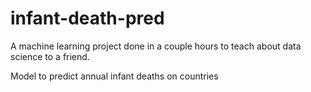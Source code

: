 # infant-death-pred
A machine learning project done in a couple hours to teach about data science to a friend.

Model to predict annual infant deaths on countries
